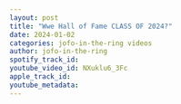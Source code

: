 ```yaml
---
layout: post
title: "Wwe Hall of Fame CLASS OF 2024?"
date: 2024-01-02
categories: jofo-in-the-ring videos
author: jofo-in-the-ring
spotify_track_id: 
youtube_video_id: NXuklu6_3Fc
apple_track_id: 
youtube_metadata: 
---
```


